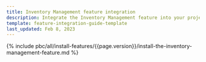 ```yaml
---
title: Inventory Management feature integration
description: Integrate the Inventory Management feature into your project
template: feature-integration-guide-template
last_updated: Feb 8, 2023
---
```


{% include pbc/all/install-features/{{page.version}}/install-the-inventory-management-feature.md %} <!-- To edit, see /_includes/pbc/all/install-features/202304.0/install-the-inventory-management-feature.md -->